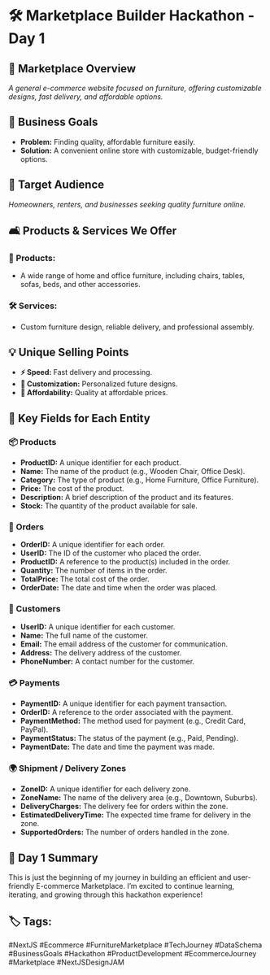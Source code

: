 # 🛠️ Marketplace Builder Hackathon - Day 1

## 🚀 Marketplace Overview
_A general e-commerce website focused on furniture, offering customizable designs, fast delivery, and affordable options._

## 🎯 Business Goals
- **Problem:** Finding quality, affordable furniture easily.
- **Solution:** A convenient online store with customizable, budget-friendly options.

## 👥 Target Audience
_Homeowners, renters, and businesses seeking quality furniture online._

## 🛋️ Products & Services We Offer
### 🛒 Products:
- A wide range of home and office furniture, including chairs, tables, sofas, beds, and other accessories.
  
### 🛠️ Services:
- Custom furniture design, reliable delivery, and professional assembly.

## 💡 Unique Selling Points
- **⚡ Speed:** Fast delivery and processing.
- **🎨 Customization:** Personalized future designs.
- **💸 Affordability:** Quality at affordable prices.

## 🔑 Key Fields for Each Entity

### 📦 Products
- **ProductID:** A unique identifier for each product.
- **Name:** The name of the product (e.g., Wooden Chair, Office Desk).
- **Category:** The type of product (e.g., Home Furniture, Office Furniture).
- **Price:** The cost of the product.
- **Description:** A brief description of the product and its features.
- **Stock:** The quantity of the product available for sale.

### 📝 Orders
- **OrderID:** A unique identifier for each order.
- **UserID:** The ID of the customer who placed the order.
- **ProductID:** A reference to the product(s) included in the order.
- **Quantity:** The number of items in the order.
- **TotalPrice:** The total cost of the order.
- **OrderDate:** The date and time when the order was placed.

### 👤 Customers
- **UserID:** A unique identifier for each customer.
- **Name:** The full name of the customer.
- **Email:** The email address of the customer for communication.
- **Address:** The delivery address of the customer.
- **PhoneNumber:** A contact number for the customer.

### 💳 Payments
- **PaymentID:** A unique identifier for each payment transaction.
- **OrderID:** A reference to the order associated with the payment.
- **PaymentMethod:** The method used for payment (e.g., Credit Card, PayPal).
- **PaymentStatus:** The status of the payment (e.g., Paid, Pending).
- **PaymentDate:** The date and time the payment was made.

### 🌍 Shipment / Delivery Zones
- **ZoneID:** A unique identifier for each delivery zone.
- **ZoneName:** The name of the delivery area (e.g., Downtown, Suburbs).
- **DeliveryCharges:** The delivery fee for orders within the zone.
- **EstimatedDeliveryTime:** The expected time frame for delivery in the zone.
- **SupportedOrders:** The number of orders handled in the zone.

 ## 🚀 Day 1 Summary
This is just the beginning of my journey in building an efficient and user-friendly E-commerce Marketplace. I’m excited to continue learning, iterating, and growing through this hackathon experience!

 ## 🏷️ Tags:
#NextJS #Ecommerce #FurnitureMarketplace #TechJourney #DataSchema #BusinessGoals #Hackathon #ProductDevelopment #EcommerceJourney #Marketplace #NextJSDesignJAM

